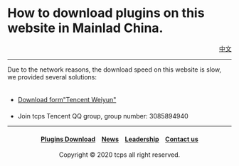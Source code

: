 <style>
h1 {text-align: center;}
h4 {text-align: center;}
h3 {text-align: center;}
p {text-align: center;}
</style>
<style type="text/css">
  #left{
        text-align:left;
  }
  #right{
        text-align:right;
  }
</style>

<h1><div id="left">How to download plugins on this website in Mainlad China.</div></h1>
<div id="right"><a href="/plugins/download/cn">中文</a></div>
<hr>
<div id="left">Due to the network reasons, the download speed on this website is slow, we provided several solutions:<br>
<ul>
　<li><a href="jump/weiyun-download">Download form"Tencent Weiyun"</a></li>
　<li>Join tcps Tencent QQ group, group number: 3085894940</li>
</ul>
<hr>
<h4><a href="/plugins/download">Plugins Download</a>&emsp;<a href="/news">News</a>&emsp;<a href="/leadership">Leadership</a>&emsp;<a href="/contact">Contact us</a></h4>
  <p>Copyright © 2020 tcps all right reserved.</p>
